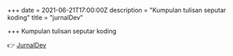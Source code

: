+++
date = 2021-06-21T17:00:00Z
description = "Kumpulan tulisan seputar koding"
title = "jurnalDev"

+++
Kumpulan tulisan seputar koding

👉 [JurnalDev](https://jurnaldev.netlify.app)